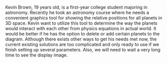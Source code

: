 Kevin Brown, 19 years old, is a first-year college student majoring in astronomy. Recently he took an astronomy course where he needs a 
convenient graphics tool for showing the relative positions for all planets in 3D space. Kevin want to utilize this tool to determine the way the planets would interact 
with each other from physics equations in actual world. It would be better if he has the option to delete or add certain planets to the diagram. Although
there exists other ways to get his needs met now, the current existing solutions are too complicated and only ready to use if we finish setting up several 
parameters. Also, we will need to wait a very long time to see the display image.
